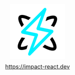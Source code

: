 <p align="center">
  <img align="center" src="./Icon.png" />
</p>

<p align="center">
  <a href="https://impact-react.dev" style="font-size:18px;">https://impact-react.dev</a>
</p>
